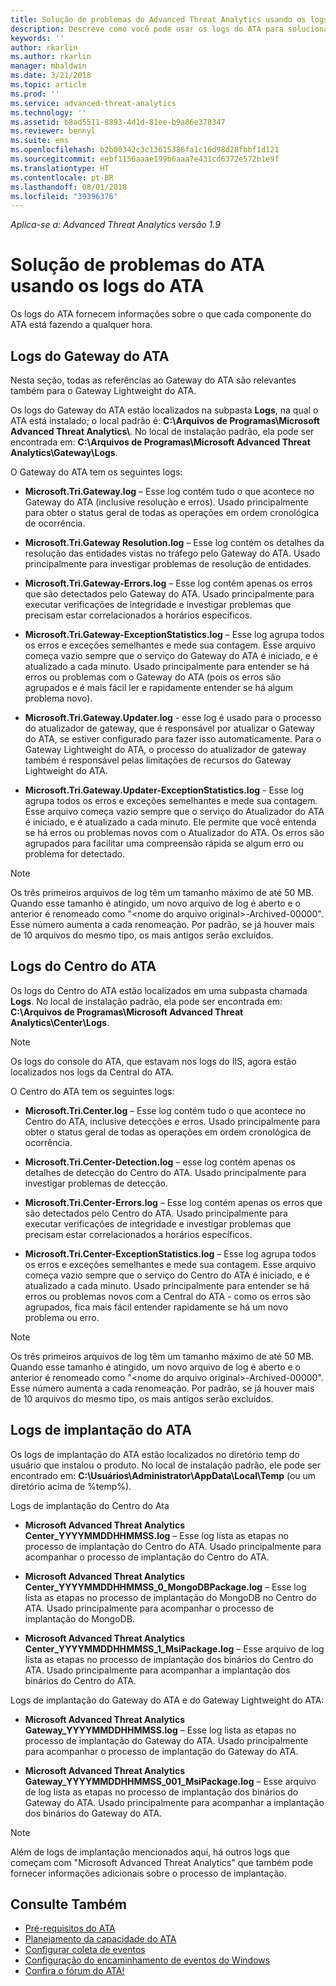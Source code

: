```yaml
---
title: Solução de problemas do Advanced Threat Analytics usando os logs | Microsoft Docs
description: Descreve como você pode usar os logs do ATA para solucionar problemas
keywords: ''
author: rkarlin
ms.author: rkarlin
manager: mbaldwin
ms.date: 3/21/2018
ms.topic: article
ms.prod: ''
ms.service: advanced-threat-analytics
ms.technology: ''
ms.assetid: b8ad5511-8893-4d1d-81ee-b9a86e378347
ms.reviewer: bennyl
ms.suite: ems
ms.openlocfilehash: b2b00342c3c13615386fa1c16d98d28fbbf1d121
ms.sourcegitcommit: eebf1156aaae199b6aaa7e431cd6372e572b1e9f
ms.translationtype: HT
ms.contentlocale: pt-BR
ms.lasthandoff: 08/01/2018
ms.locfileid: "39396376"
---
```

*Aplica-se a: Advanced Threat Analytics versão 1.9*



# <a name="troubleshooting-ata-using-the-ata-logs"></a>Solução de problemas do ATA usando os logs do ATA
Os logs do ATA fornecem informações sobre o que cada componente do ATA está fazendo a qualquer hora.

## <a name="ata-gateway-logs"></a>Logs do Gateway do ATA
Nesta seção, todas as referências ao Gateway do ATA são relevantes também para o Gateway Lightweight do ATA. 

Os logs do Gateway do ATA estão localizados na subpasta **Logs**, na qual o ATA está instalado; o local padrão é: **C:\Arquivos de Programas\Microsoft Advanced Threat Analytics\\**. No local de instalação padrão, ela pode ser encontrada em: **C:\Arquivos de Programas\Microsoft Advanced Threat Analytics\Gateway\Logs**.

O Gateway do ATA tem os seguintes logs:

-   **Microsoft.Tri.Gateway.log** – Esse log contém tudo o que acontece no Gateway do ATA (inclusive resolução e erros). Usado principalmente para obter o status geral de todas as operações em ordem cronológica de ocorrência.

-   **Microsoft.Tri.Gateway Resolution.log** – Esse log contém os detalhes da resolução das entidades vistas no tráfego pelo Gateway do ATA. Usado principalmente para investigar problemas de resolução de entidades.

-   **Microsoft.Tri.Gateway-Errors.log** – Esse log contém apenas os erros que são detectados pelo Gateway do ATA. Usado principalmente para executar verificações de integridade e investigar problemas que precisam estar correlacionados a horários específicos.

-   **Microsoft.Tri.Gateway-ExceptionStatistics.log** – Esse log agrupa todos os erros e exceções semelhantes e mede sua contagem.
    Esse arquivo começa vazio sempre que o serviço do Gateway do ATA é iniciado, e é atualizado a cada minuto. Usado principalmente para entender se há erros ou problemas com o Gateway do ATA (pois os erros são agrupados e é mais fácil ler e rapidamente entender se há algum problema novo).
-   **Microsoft.Tri.Gateway.Updater.log** - esse log é usado para o processo do atualizador de gateway, que é responsável por atualizar o Gateway do ATA, se estiver configurado para fazer isso automaticamente. Para o Gateway Lightweight do ATA, o processo do atualizador de gateway também é responsável pelas limitações de recursos do Gateway Lightweight do ATA.
-   **Microsoft.Tri.Gateway.Updater-ExceptionStatistics.log** - Esse log agrupa todos os erros e exceções semelhantes e mede sua contagem. Esse arquivo começa vazio sempre que o serviço do Atualizador do ATA é iniciado, e é atualizado a cada minuto. Ele permite que você entenda se há erros ou problemas novos com o Atualizador do ATA. Os erros são agrupados para facilitar uma compreensão rápida se algum erro ou problema for detectado.

> [!NOTE]
> Os três primeiros arquivos de log têm um tamanho máximo de até 50 MB. Quando esse tamanho é atingido, um novo arquivo de log é aberto e o anterior é renomeado como "&lt;nome do arquivo original&gt;-Archived-00000". Esse número aumenta a cada renomeação. Por padrão, se já houver mais de 10 arquivos do mesmo tipo, os mais antigos serão excluídos.

## <a name="ata-center-logs"></a>Logs do Centro do ATA
Os logs do Centro do ATA estão localizados em uma subpasta chamada **Logs**. No local de instalação padrão, ela pode ser encontrada em: **C:\Arquivos de Programas\Microsoft Advanced Threat Analytics\Center\Logs**.
> [!Note]
> Os logs do console do ATA, que estavam nos logs do IIS, agora estão localizados nos logs da Central do ATA.

O Centro do ATA tem os seguintes logs:

-   **Microsoft.Tri.Center.log** – Esse log contém tudo o que acontece no Centro do ATA, inclusive detecções e erros. Usado principalmente para obter o status geral de todas as operações em ordem cronológica de ocorrência.

-   **Microsoft.Tri.Center-Detection.log** – esse log contém apenas os detalhes de detecção do Centro do ATA. Usado principalmente para investigar problemas de detecção.

-   **Microsoft.Tri.Center-Errors.log** – Esse log contém apenas os erros que são detectados pelo Centro do ATA. Usado principalmente para executar verificações de integridade e investigar problemas que precisam estar correlacionados a horários específicos.

-   **Microsoft.Tri.Center-ExceptionStatistics.log** – Esse log agrupa todos os erros e exceções semelhantes e mede sua contagem.
    Esse arquivo começa vazio sempre que o serviço do Centro do ATA é iniciado, e é atualizado a cada minuto. Usado principalmente para entender se há erros ou problemas novos com a Central do ATA - como os erros são agrupados, fica mais fácil entender rapidamente se há um novo problema ou erro.

> [!NOTE]
> Os três primeiros arquivos de log têm um tamanho máximo de até 50 MB. Quando esse tamanho é atingido, um novo arquivo de log é aberto e o anterior é renomeado como "&lt;nome do arquivo original&gt;-Archived-00000". Esse número aumenta a cada renomeação. Por padrão, se já houver mais de 10 arquivos do mesmo tipo, os mais antigos serão excluídos.


## <a name="ata-deployment-logs"></a>Logs de implantação do ATA
Os logs de implantação do ATA estão localizados no diretório temp do usuário que instalou o produto. No local de instalação padrão, ele pode ser encontrado em: **C:\Usuários\Administrator\AppData\Local\Temp** (ou um diretório acima de %temp%).

Logs de implantação do Centro do Ata

-   **Microsoft Advanced Threat Analytics Center_YYYYMMDDHHMMSS.log** – Esse log lista as etapas no processo de implantação do Centro do ATA. Usado principalmente para acompanhar o processo de implantação do Centro do ATA.

-   **Microsoft Advanced Threat Analytics Center_YYYYMMDDHHMMSS_0_MongoDBPackage.log** – Esse log lista as etapas no processo de implantação do MongoDB no Centro do ATA. Usado principalmente para acompanhar o processo de implantação do MongoDB.

-   **Microsoft Advanced Threat Analytics Center_YYYYMMDDHHMMSS_1_MsiPackage.log** – Esse arquivo de log lista as etapas no processo de implantação dos binários do Centro do ATA. Usado principalmente para acompanhar a implantação dos binários do Centro do ATA.

Logs de implantação do Gateway do ATA e do Gateway Lightweight do ATA:

-   **Microsoft Advanced Threat Analytics Gateway_YYYYMMDDHHMMSS.log** – Esse log lista as etapas no processo de implantação do Gateway do ATA. Usado principalmente para acompanhar o processo de implantação do Gateway do ATA.

-   **Microsoft Advanced Threat Analytics Gateway_YYYYMMDDHHMMSS_001_MsiPackage.log** – Esse arquivo de log lista as etapas no processo de implantação dos binários do Gateway do ATA. Usado principalmente para acompanhar a implantação dos binários do Gateway do ATA.


> [!NOTE] 
> Além de logs de implantação mencionados aqui, há outros logs que começam com "Microsoft Advanced Threat Analytics" que também pode fornecer informações adicionais sobre o processo de implantação.


## <a name="see-also"></a>Consulte Também
- [Pré-requisitos do ATA](ata-prerequisites.md)
- [Planejamento da capacidade do ATA](ata-capacity-planning.md)
- [Configurar coleta de eventos](configure-event-collection.md)
- [Configuração do encaminhamento de eventos do Windows](configure-event-collection.md#configuring-windows-event-forwarding)
- [Confira o fórum do ATA!](https://social.technet.microsoft.com/Forums/security/home?forum=mata)
